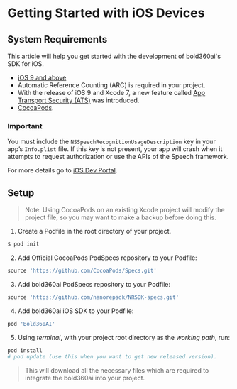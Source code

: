 # Getting Started with iOS Devices

## System Requirements  

This article will help you get started with the development of bold360ai's SDK for iOS.

* [iOS 9 and above](https://developer.apple.com/library/content/releasenotes/General/WhatsNewIniOS/Articles/iOS9.html#//apple_ref/doc/uid/TP40016198-SW1)
* Automatic Reference Counting (ARC) is required in your project.
* With the release of iOS 9 and Xcode 7, a new feature called [App Transport Security (ATS)](https://developer.apple.com/library/content/documentation/General/Reference/InfoPlistKeyReference/Articles/CocoaKeys.html#//apple_ref/doc/uid/TP40009251-SW35) was introduced.
* [CocoaPods](https://guides.cocoapods.org/using/getting-started.html).

### Important

You must include the `NSSpeechRecognitionUsageDescription` key in your app’s `Info.plist` file. If this key is not present, your app will crash when it attempts to request authorization or use the APIs of the Speech framework.

For more details go to [iOS Dev Portal](https://developer.apple.com/documentation/speech/asking_permission_to_use_speech_recognition).

## Setup

>Note: Using CocoaPods on an existing Xcode project will modify the project file, so you may want to make a backup before doing this.
1. Create a Podfile in the root directory of your project.

```sh
$ pod init
```

2. Add Official CocoaPods PodSpecs repository to your Podfile:

```ruby
source 'https://github.com/CocoaPods/Specs.git'
```

3. Add bold360ai PodSpecs repository to your Podfile:

```ruby
source 'https://github.com/nanorepsdk/NRSDK-specs.git'
```

4. Add bold360ai iOS SDK to your Podfile:
    
```ruby
pod 'Bold360AI'
```

5. Using *terminal*, with your project root directory as the *working path*, run:

```ruby
pod install
# pod update (use this when you want to get new released version).
```

>This will download all the necessary files which are required to integrate the bold360ai into your project.
